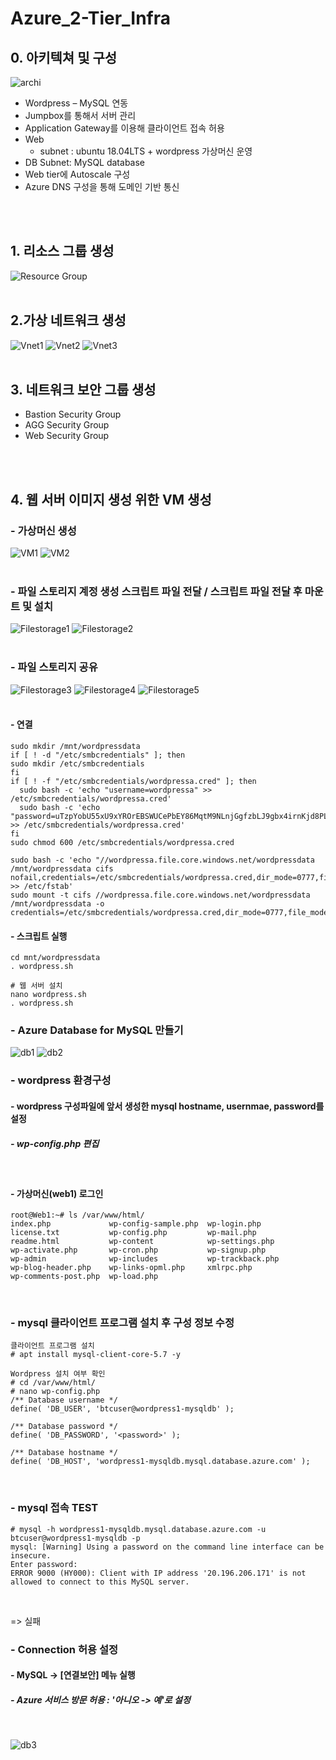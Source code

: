 # Azure_2-Tier_Infra

## 0. 아키텍쳐 및 구성
![archi](https://user-images.githubusercontent.com/117608997/215339332-e862383c-69a5-4234-8555-8ab551142137.jpg)
- Wordpress – MySQL 연동 </br>
- Jumpbox를 통해서 서버 관리 </br>
- Application Gateway를 이용해 클라이언트 접속 허용 </br>
- Web </br>
  - subnet : ubuntu 18.04LTS + wordpress 가상머신 운영
- DB Subnet: MySQL database </br>
- Web tier에 Autoscale 구성 </br>
- Azure DNS 구성을 통해 도메인 기반 통신

</br></br>

## 1. 리소스 그룹 생성
![Resource Group](https://user-images.githubusercontent.com/117608997/215339048-06455906-e075-4eb8-aa88-d55cfb62b586.jpg)
</br></br>

## 2.가상 네트워크 생성
![Vnet1](https://user-images.githubusercontent.com/117608997/215339093-454e1a62-aa1d-436b-99c7-41f4993bee57.jpg)
![Vnet2](https://user-images.githubusercontent.com/117608997/215339101-e1c8ad5e-8095-4869-8ad0-f8cb53e4dee5.jpg)
![Vnet3](https://user-images.githubusercontent.com/117608997/215339103-01c9c6f8-ee51-4fd6-b85c-88db4f7dd3ac.jpg)
</br></br>

## 3. 네트워크 보안 그룹 생성
- Bastion Security Group
- AGG Security Group
- Web Security Group

</br></br>

## 4. 웹 서버 이미지 생성 위한 VM 생성 
### - 가상머신 생성
![VM1](https://user-images.githubusercontent.com/117608997/215339123-ea9e5b9f-5201-4f12-a0f6-cb0674a994ca.jpg)
![VM2](https://user-images.githubusercontent.com/117608997/215339124-56df4bcf-0fce-4e84-9814-29369d56738d.jpg)
</br></br>

### - 파일 스토리지 계정 생성  스크립트 파일 전달 / 스크립트 파일 전달 후 마운트 및 설치
![Filestorage1](https://user-images.githubusercontent.com/117608997/215339131-3b27b8ba-cc68-4748-ba07-9d0e9f80f02a.jpg)
![Filestorage2](https://user-images.githubusercontent.com/117608997/215339134-1ccc762f-0d46-4788-8e26-fd3a4e9757e4.jpg)
</br></br>

### - 파일 스토리지 공유
![Filestorage3](https://user-images.githubusercontent.com/117608997/215339137-8675092d-34ac-4617-93a7-bc818e974c66.jpg)
![Filestorage4](https://user-images.githubusercontent.com/117608997/215339142-b237ef82-6d1f-4790-922d-e412209a6465.jpg)
![Filestorage5](https://user-images.githubusercontent.com/117608997/215339146-cc4b0e3a-5847-42b0-aa7e-1517e6a1451f.jpg)
</br></br>

 #### - 연결 </br>
  ```
  sudo mkdir /mnt/wordpressdata
  if [ ! -d "/etc/smbcredentials" ]; then
  sudo mkdir /etc/smbcredentials
  fi
  if [ ! -f "/etc/smbcredentials/wordpressa.cred" ]; then
    sudo bash -c 'echo "username=wordpressa" >> /etc/smbcredentials/wordpressa.cred'
    sudo bash -c 'echo "password=uTzpYobU55xU9xYROrEBSWUCePbEY86MqtM9NLnjGgfzbLJ9gbx4irnKjd8PLH2IDl93YJFcd8uL+ASt4HiTGw==" >> /etc/smbcredentials/wordpressa.cred'
  fi
  sudo chmod 600 /etc/smbcredentials/wordpressa.cred

  sudo bash -c 'echo "//wordpressa.file.core.windows.net/wordpressdata /mnt/wordpressdata cifs        nofail,credentials=/etc/smbcredentials/wordpressa.cred,dir_mode=0777,file_mode=0777,serverino,nosharesock,actimeo=30" >> /etc/fstab'
  sudo mount -t cifs //wordpressa.file.core.windows.net/wordpressdata /mnt/wordpressdata -o credentials=/etc/smbcredentials/wordpressa.cred,dir_mode=0777,file_mode=0777,serverino,nosharesock,actimeo=30
  ```
 ####  - 스크립트 실행 </br>
  ```
  cd mnt/wordpressdata
  . wordpress.sh
  ```
  ```
  # 웹 서버 설치
  nano wordpress.sh
  . wordpress.sh
  ```
### - Azure Database for MySQL 만들기
![db1](https://user-images.githubusercontent.com/117608997/215339165-d2c1e4e1-b6db-402c-97b4-27f3ab532294.jpg)
![db2](https://user-images.githubusercontent.com/117608997/215339167-e204a93b-5d9c-4e31-8ecc-345bdcd06fa5.jpg)
</br>

### - wordpress 환경구성
#### - wordpress 구성파일에 앞서 생성한 mysql hostname, usernmae, password를 설정
##### - wp-config.php 편집
</br>

#### - 가상머신(web1) 로그인

```
root@Web1:~# ls /var/www/html/
index.php             wp-config-sample.php  wp-login.php
license.txt           wp-config.php         wp-mail.php
readme.html           wp-content            wp-settings.php
wp-activate.php       wp-cron.php           wp-signup.php
wp-admin              wp-includes           wp-trackback.php
wp-blog-header.php    wp-links-opml.php     xmlrpc.php
wp-comments-post.php  wp-load.php
```
</br>

### - mysql 클라이언트 프로그램 설치 후 구성 정보 수정

```
클라이언트 프로그램 설치
# apt install mysql-client-core-5.7 -y

Wordpress 설치 여부 확인
# cd /var/www/html/
# nano wp-config.php
/** Database username */
define( 'DB_USER', 'btcuser@wordpress1-mysqldb' );

/** Database password */
define( 'DB_PASSWORD', '<password>' );

/** Database hostname */
define( 'DB_HOST', 'wordpress1-mysqldb.mysql.database.azure.com' );
```
</br>

### - mysql 접속 TEST

```
# mysql -h wordpress1-mysqldb.mysql.database.azure.com -u btcuser@wordpress1-mysqldb -p
mysql: [Warning] Using a password on the command line interface can be insecure.
Enter password: 
ERROR 9000 (HY000): Client with IP address '20.196.206.171' is not allowed to connect to this MySQL server.
```
</br>

=> 실패
</br>

### - Connection 허용 설정
#### - MySQL -> [연결보안] 메뉴 실행
##### - Azure 서비스 방문 허용 : '아니오 -> 예'로 설정
</br>

![db3](https://user-images.githubusercontent.com/117608997/215339172-faebba69-f564-4ea3-93cd-5ef13f901474.jpg)


    
    
  
